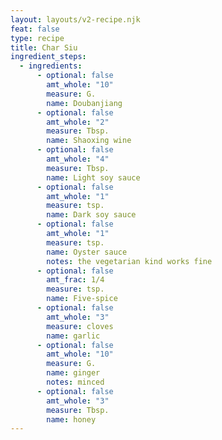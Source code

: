 ```yaml
---
layout: layouts/v2-recipe.njk
feat: false
type: recipe
title: Char Siu
ingredient_steps:
  - ingredients:
      - optional: false
        amt_whole: "10"
        measure: G.
        name: Doubanjiang
      - optional: false
        amt_whole: "2"
        measure: Tbsp.
        name: Shaoxing wine
      - optional: false
        amt_whole: "4"
        measure: Tbsp.
        name: Light soy sauce
      - optional: false
        amt_whole: "1"
        measure: tsp.
        name: Dark soy sauce
      - optional: false
        amt_whole: "1"
        measure: tsp.
        name: Oyster sauce
        notes: the vegetarian kind works fine
      - optional: false
        amt_frac: 1/4
        measure: tsp.
        name: Five-spice
      - optional: false
        amt_whole: "3"
        measure: cloves
        name: garlic
      - optional: false
        amt_whole: "10"
        measure: G.
        name: ginger
        notes: minced
      - optional: false
        amt_whole: "3"
        measure: Tbsp.
        name: honey
---
```

